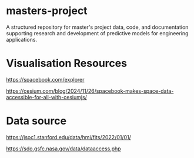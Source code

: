 # masters-project
A structured repository for master's project data, code, and documentation supporting research and development of predictive models for engineering applications.


# Visualisation Resources

https://spacebook.com/explorer

https://cesium.com/blog/2024/11/26/spacebook-makes-space-data-accessible-for-all-with-cesiumjs/

# Data source
https://jsoc1.stanford.edu/data/hmi/fits/2022/01/01/

https://sdo.gsfc.nasa.gov/data/dataaccess.php